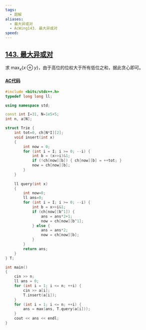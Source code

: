 ```yaml
---
tags:
  - 题解
aliases:
  - 最大异或对
  - AcWing143. 最大异或对
speed:
---
```

## [143. 最大异或对](https://www.acwing.com/problem/content/145/)

求 $\displaystyle \max_x \{x\oplus y\}$，由于高位的位权大于所有低位之和，据此贪心即可。

#### [AC代码](https://www.acwing.com/problem/content/submission/code_detail/36869478/)

```cpp
#include <bits/stdc++.h>
typedef long long ll;

using namespace std;

const int I=31, N=1e5+5;
int n, a[N];

struct Trie {
	int tot=0, ch[N*I][2];
	void insert(int x)
	{
		int now = 0;
		for (int i = I; i >= 0; --i) {
			int b = (x>>i)&1;
			if (!ch[now][b]) { ch[now][b] = ++tot; }
			now = ch[now][b];
		}
	}
	
	ll query(int x)
	{
		int now=0;
		ll ans=0;
		for (int i = I; i >= 0; --i) {
			int b = x>>i&1;
			if (ch[now][b^1]) {
				ans = ans*2+1;
				now = ch[now][b^1];
			} else {
				ans = ans*2;
				now = ch[now][b];
			}
		}
		return ans;
	}
} T;

int main()
{
	cin >> n;
	ll ans = 0;
	for (int i = 1; i <= n; ++i) {
		cin >> a[i];
		T.insert(a[i]);
	}
	for (int i = 1; i <= n; ++i) {
		ans = max(ans, T.query(a[i]));
	}
	cout << ans << endl;
}
```
